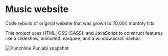 # Music website 
Code rebuild of original website that was grown to 70,000 monthly hits.


This project uses HTML, CSS (SASS), and JavaScript to construct features like a slideshow, animated marquee, and a window.scroll navbar.

![Punchline Punjabi snapshot](dist/images/5eca7c179359c2669e3ff74f_punchlinepunjabihomepage.jpg)
